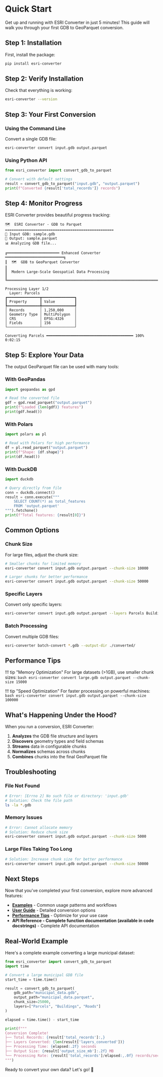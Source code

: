 # Quick Start

Get up and running with ESRI Converter in just 5 minutes! This guide will walk you through your first GDB to GeoParquet conversion.

## Step 1: Installation

First, install the package:

```bash
pip install esri-converter
```

## Step 2: Verify Installation

Check that everything is working:

```bash
esri-converter --version
```

## Step 3: Your First Conversion

### Using the Command Line

Convert a single GDB file:

```bash
esri-converter convert input.gdb output.parquet
```

### Using Python API

```python
from esri_converter import convert_gdb_to_parquet

# Convert with default settings
result = convert_gdb_to_parquet("input.gdb", "output.parquet")
print(f"Converted {result['total_records']} records")
```

## Step 4: Monitor Progress

ESRI Converter provides beautiful progress tracking:

```
🗺️  ESRI Converter - GDB to Parquet
==================================================
📁 Input GDB: sample.gdb
📂 Output: sample.parquet
📊 Analyzing GDB file...

╔════════════════════════ Enhanced Converter ═══════════════════════════╗
║  🗺️  GDB to GeoParquet Converter                                        ║
║  Modern Large-Scale Geospatial Data Processing                          ║
╚═════════════════════════════════════════════════════════════════════════╝

Processing Layer 1/2
  Layer: Parcels
┏━━━━━━━━━━━━━━━┳━━━━━━━━━━━━━━━┓
┃ Property      ┃ Value         ┃
┡━━━━━━━━━━━━━━━╇━━━━━━━━━━━━━━━┩
│ Records       │ 1,250,000     │
│ Geometry Type │ MultiPolygon  │
│ CRS           │ EPSG:4326     │
│ Fields        │ 156           │
└───────────────┴───────────────┘

Converting Parcels ━━━━━━━━━━━━━━━━━━━━━━━━━━━━━━━━━━━━━━━━ 100% 0:02:15
```

## Step 5: Explore Your Data

The output GeoParquet file can be used with many tools:

### With GeoPandas
```python
import geopandas as gpd

# Read the converted file
gdf = gpd.read_parquet("output.parquet")
print(f"Loaded {len(gdf)} features")
print(gdf.head())
```

### With Polars
```python
import polars as pl

# Read with Polars for high performance
df = pl.read_parquet("output.parquet")
print(f"Shape: {df.shape}")
print(df.head())
```

### With DuckDB
```python
import duckdb

# Query directly from file
conn = duckdb.connect()
result = conn.execute("""
    SELECT COUNT(*) as total_features 
    FROM 'output.parquet'
""").fetchone()
print(f"Total features: {result[0]}")
```

## Common Options

### Chunk Size
For large files, adjust the chunk size:

```bash
# Smaller chunks for limited memory
esri-converter convert input.gdb output.parquet --chunk-size 10000

# Larger chunks for better performance
esri-converter convert input.gdb output.parquet --chunk-size 50000
```

### Specific Layers
Convert only specific layers:

```bash
esri-converter convert input.gdb output.parquet --layers Parcels Buildings
```

### Batch Processing
Convert multiple GDB files:

```bash
esri-converter batch-convert *.gdb --output-dir ./converted/
```

## Performance Tips

!!! tip "Memory Optimization"
    For large datasets (>1GB), use smaller chunk sizes:
    ```bash
    esri-converter convert large.gdb output.parquet --chunk-size 15000
    ```

!!! tip "Speed Optimization"
    For faster processing on powerful machines:
    ```bash
    esri-converter convert input.gdb output.parquet --chunk-size 100000
    ```

## What's Happening Under the Hood?

When you run a conversion, ESRI Converter:

1. **Analyzes** the GDB file structure and layers
2. **Discovers** geometry types and field schemas
3. **Streams** data in configurable chunks
4. **Normalizes** schemas across chunks
5. **Combines** chunks into the final GeoParquet file

## Troubleshooting

### File Not Found
```bash
# Error: [Errno 2] No such file or directory: 'input.gdb'
# Solution: Check the file path
ls -la *.gdb
```

### Memory Issues
```bash
# Error: Cannot allocate memory
# Solution: Reduce chunk size
esri-converter convert input.gdb output.parquet --chunk-size 5000
```

### Large Files Taking Too Long
```bash
# Solution: Increase chunk size for better performance
esri-converter convert input.gdb output.parquet --chunk-size 50000
```

## Next Steps

Now that you've completed your first conversion, explore more advanced features:

- **[Examples](examples.md)** - Common usage patterns and workflows
- **[User Guide](../user-guide/converting.md)** - Detailed conversion options
- **[Performance Tips](../user-guide/performance.md)** - Optimize for your use case
- ****API Reference** - Complete function documentation (available in code docstrings)** - Complete API documentation

## Real-World Example

Here's a complete example converting a large municipal dataset:

```python
from esri_converter import convert_gdb_to_parquet
import time

# Convert a large municipal GDB file
start_time = time.time()

result = convert_gdb_to_parquet(
    gdb_path="municipal_data.gdb",
    output_path="municipal_data.parquet",
    chunk_size=25000,
    layers=["Parcels", "Buildings", "Roads"]
)

elapsed = time.time() - start_time

print(f"""
Conversion Complete! 
├── Total Records: {result['total_records']:,}
├── Layers Converted: {len(result['layers_converted'])}
├── Processing Time: {elapsed:.2f} seconds
├── Output Size: {result['output_size_mb']:.2f} MB
└── Processing Rate: {result['total_records']/elapsed:,.0f} records/second
""")
```

Ready to convert your own data? Let's go! 🚀 